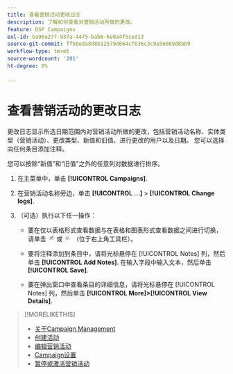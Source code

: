 ```yaml
---
title: 查看营销活动更改日志
description: 了解如何查看对营销活动所做的更改。
feature: DSP Campaigns
exl-id: ba96a277-937a-4475-bab6-6e0a4f5ced13
source-git-commit: ff50eda8d8b12579d664cf636c3c9e56069d8bb9
workflow-type: tm+mt
source-wordcount: '201'
ht-degree: 0%

---
```


# 查看营销活动的更改日志

更改日志显示所选日期范围内对营销活动所做的更改，包括营销活动名称、实体类型（营销活动）、更改类型、新值和旧值、进行更改的用户以及日期。 您可以选择向任何条目添加注释。

您可以按除“新值”和“旧值”之外的任意列对数据进行排序。

1. 在主菜单中，单击 **[!UICONTROL Campaigns]**.

1. 在营销活动名称旁边，单击  **[!UICONTROL ...]** > **[!UICONTROL Change logs]**.

1. （可选）执行以下任一操作：

   * 要在仅以表格形式查看数据与在表格和图表形式查看数据之间进行切换，请单击 ![表格和图表视图](/help/dsp/assets/table-plus-chart-view.png "表格和图表视图") 或 ![表格视图](/help/dsp/assets/table-view.png "表格视图") （位于右上角工具栏）。

   * 要将注释添加到条目中，请将光标悬停在 [!UICONTROL Notes] 列，然后单击 **[!UICONTROL Add Notes]**. 在输入字段中输入文本，然后单击 **[!UICONTROL Save]**.

   * 要在弹出窗口中查看条目的详细信息，请将光标悬停在 [!UICONTROL Notes] 列，然后单击 **[!UICONTROL More]>[!UICONTROL View Details]**.

>[!MORELIKETHIS]
>
>* [关于Campaign Management](campaign-about.md)
>* [创建活动](campaign-create.md)
>* [编辑营销活动](campaign-edit.md)
>* [Campaign设置](campaign-settings.md)
>* [暂停或激活营销活动](campaign-pause-activate.md)


